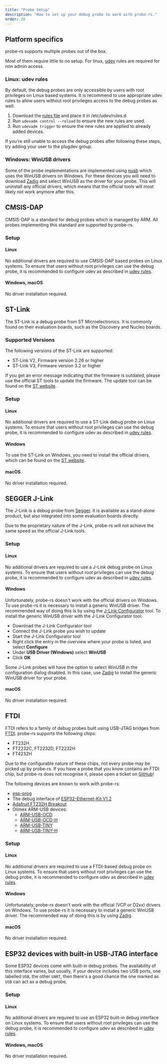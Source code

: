```yaml
---
title: "Probe Setup"
description: "How to set up your debug probe to work with probe-rs."
order: 20
---
```


## Platform specifics

probe-rs supports multiple probes out of the box.

Most of them require little to no setup. For linux, [udev](#linux%3A-udev-rules) rules
are required for non admin access.

### Linux: udev rules

By default, the debug probes are only accessible by users with root privileges
on Linux based systems. It is recommend to use appropriate udev rules to allow
users without root privileges access to the debug probes as well.

1. Download the <a href="/files/69-probe-rs.rules" download>rules file</a> and place
   it in /etc/udev/rules.d.
2. Run `udevadm control --reload` to ensure the new rules are used.
3. Run `udevadm trigger` to ensure the new rules are applied to already added
   devices.

If you're still unable to access the debug probes after following these steps,
try adding your user to the plugdev group.

[^1]: The file needs to have an initial number lower than 73, otherwise the udev
rules do not get applied properly. See
[this Github discussion](https://github.com/systemd/systemd/issues/4288#issuecomment-348166161)
for more information.

### Windows: WinUSB drivers

Some of the probe implementations are implemented using [nusb](https://crates.io/crates/nusb) which
uses the WinUSB drivers on Windows. For these devices you will need to download
[Zadig](https://zadig.akeo.ie/) and select WinUSB as the driver for your probe. This will uninstall
any official drivers, which means that the official tools will most likely not work anymore after
this.

## CMSIS-DAP

CMSIS-DAP is a standard for debug probes which is managed by ARM. All probes
implementing this standard are supported by probe-rs.

### Setup

#### Linux

No additional drivers are required to use CMSIS-DAP based probes on Linux
systems. To ensure that users without root privileges can use the debug probe,
it is recommended to configure udev as described in [udev rules](#linux%3A-udev-rules).

#### Windows, macOS

No driver installation required.

## ST-Link

The ST-Link is a debug probe from ST Microelectronics. It is commonly found on
their evaluation boards, such as the Discovery and Nucleo boards.

### Supported Versions

The following versions of the ST-Link are supported:

- ST-Link V2, Firmware version 2.26 or higher
- ST-Link V3, Firmware version 3.2 or higher

If you get an error message indicating that the firmware is outdated, please use
the official ST tools to update the firmware. The update tool can be found on
the [ST website](https://www.st.com/en/development-tools/stsw-link007.html).

### Setup

#### Linux

No additional drivers are required to use a ST-Link debug probe on Linux
systems. To ensure that users without root privileges can use the debug probe,
it is recommended to configure udev as described in [udev rules](#linux%3A-udev-rules).

#### Windows

To use the ST-Link on Windows, you need to install the official drivers, which
can be found on the
[ST website](https://www.st.com/en/development-tools/stsw-link009.html).

#### macOS

No driver installation required.

## SEGGER J-Link

The J-Link is a debug probe from [Segger](https://www.segger.com/). It is
available as a stand-alone product, but also integrated into some evaluation boards
directly.

Due to the proprietary nature of the J-Link, probe-rs will not achieve the same
speed as the official J-Link tools.

### Setup

#### Linux

No additional drivers are required to use a J-Link debug probe on Linux systems.
To ensure that users without root privileges can use the debug probe, it is
recommended to configure udev as described in [udev rules](#linux%3A-udev-rules).

#### Windows

Unfortunately, probe-rs doesn't work with the official drivers on Windows. To
use probe-rs it is necessary to install a generic WinUSB driver. The recommended
way of doing this is by using the 
[J-Link Configurator](https://www.segger.com/products/debug-probes/j-link/tools/j-link-configurator/)
tool. To install the generic WinUSB driver with the J-Link Configurator tool:

- Download the J-Link Configurator tool
- Connect the J-Link probe you wish to update
- Start the J-Link Configurator tool
- Right click the entry in the overview where your probe is listed, and select
**Configure**
- Under **USB Driver (Windows)** select **WinUSB**
- Click **OK**

Some J-Link probes will have the option to select WinUSB in the configuration
dialog disabled. In this case, use [Zadig](#windows%3A-winusb-drivers) to
install the generic WinUSB driver for your probe.

#### macOS

No driver installation required.

## FTDI

FTDI refers to a family of debug probes built using USB-JTAG bridges from
[FTDI](https://ftdichip.com/). probe-rs supports the following chips:

- FT232H
- FT2232C, FT2232D, FT2232H
- FT4232H

Due to the configurable nature of these chips, not every probe may be picked up by probe-rs. If you
have a probe that you know contains an FTDI chip, but probe-rs does not recognise it, please open
a ticket on [GitHub](https://github.com/probe-rs/probe-rs/issues/new?assignees=&labels=enhancement&projects=&template=feature_request.md&title=)!

The following devices are known to work with probe-rs:

- [esp-prog](https://docs.espressif.com/projects/espressif-esp-dev-kits/en/latest/other/esp-prog/user_guide.html)
- The debug interface of [ESP32-Ethernet-Kit V1.2](https://docs.espressif.com/projects/esp-idf/en/latest/esp32/hw-reference/esp32/get-started-ethernet-kit.html)
- [Adafruit FT232H Breakout](https://learn.adafruit.com/adafruit-ft232h-breakout)
- Olimex ARM-USB devices:
   - [ARM-USB-OCD](https://www.olimex.com/Products/ARM/JTAG/ARM-USB-OCD/)
   - [ARM-USB-OCD-H](https://www.olimex.com/Products/ARM/JTAG/ARM-USB-OCD-H/)
   - [ARM-USB-TINY](https://www.olimex.com/Products/ARM/JTAG/ARM-USB-TINY/)
   - [ARM-USB-TINY-H](https://www.olimex.com/Products/ARM/JTAG/ARM-USB-TINY-H/)

### Setup

#### Linux

No additional drivers are required to use a FTDI-based debug probe on Linux systems.
To ensure that users without root privileges can use the debug probe, it is
recommended to configure udev as described in [udev rules](#linux%3A-udev-rules).

#### Windows

Unfortunately, probe-rs doesn't work with the official (VCP or D2xx) drivers on Windows. To
use probe-rs it is necessary to install a generic WinUSB driver. The recommended
way of doing this is by using [Zadig](#windows%3A-winusb-drivers).

#### macOS

No driver installation required.

## ESP32 devices with built-in USB-JTAG interface

Some ESP32 devices come with built-in debug probes. The availability of this interface varies,
but usually, if your device includes two USB ports, one labelled `USB`, the other `UART`, then
there's a good chance the one marked as `USB` can act as a debug probe.

### Setup

#### Linux

No additional drivers are required to use an ESP32 built-in debug interface on Linux systems.
To ensure that users without root privileges can use the debug probe, it is
recommended to configure udev as described in [udev rules](#linux%3A-udev-rules).

#### Windows, macOS

No driver installation required.

